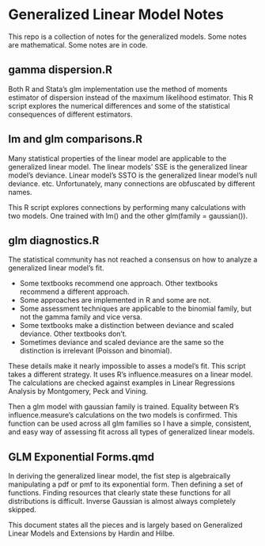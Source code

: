
# Generalized Linear Model Notes

This repo is a collection of notes for the generalized models. Some
notes are mathematical. Some notes are in code.

## gamma dispersion.R

Both R and Stata’s glm implementation use the method of moments
estimator of dispersion instead of the maximum likelihood estimator.
This R script explores the numerical differences and some of the
statistical consequences of different estimators.

## lm and glm comparisons.R

Many statistical properties of the linear model are applicable to the
generalized linear model. The linear models’ SSE is the generalized
linear model’s deviance. Linear model’s SSTO is the generalized linear
model’s null deviance. etc. Unfortunately, many connections are
obfuscated by different names.

This R script explores connections by performing many calculations with
two models. One trained with lm() and the other glm(family =
gaussian()).

## glm diagnostics.R

The statistical community has not reached a consensus on how to analyze
a generalized linear model’s fit.

- Some textbooks recommend one approach. Other textbooks recommend a
  different approach.
- Some approaches are implemented in R and some are not.
- Some assessment techniques are applicable to the binomial family, but
  not the gamma family and vice versa.
- Some textbooks make a distinction between deviance and scaled
  deviance. Other textbooks don’t.
- Sometimes deviance and scaled deviance are the same so the distinction
  is irrelevant (Poisson and binomial).

These details make it nearly impossible to asses a model’s fit. This
script takes a different strategy. It uses R’s influence.measures on a
linear model. The calculations are checked against examples in Linear
Regressions Analysis by Montgomery, Peck and Vining.

Then a glm model with gaussian family is trained. Equality between R’s
influence.measure’s calculations on the two models is confirmed. This
function can be used across all glm families so I have a simple,
consistent, and easy way of assessing fit across all types of
generalized linear models.

## GLM Exponential Forms.qmd

In deriving the generalized linear model, the fist step is algebraically
manipulating a pdf or pmf to its exponential form. Then defining a set
of functions. Finding resources that clearly state these functions for
all distributions is difficult. Inverse Gaussian is almost always
completely skipped.

This document states all the pieces and is largely based on Generalized
Linear Models and Extensions by Hardin and Hilbe.
